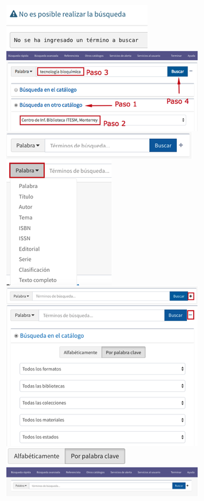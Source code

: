![](Aviso_no_termns.png)
![](Barra_navegacion.png)
![](Busqueda_Z3950.png)
![](Campo_texto.png)
![](Indices.png)
![](LimitadoresBR.png)
![](LimitadoresBR2.png)
![](Opciones_busqueda.png)
![](Pantalla_BR.png)